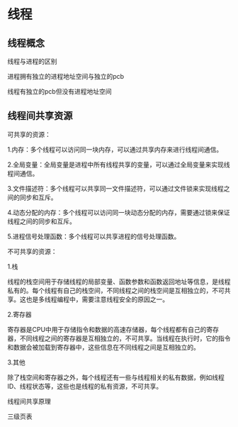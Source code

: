 # 线程

## 线程概念

线程与进程的区别

进程拥有独立的进程地址空间与独立的pcb

线程有独立的pcb但没有进程地址空间

## 线程间共享资源

可共享的资源：

1.内存：多个线程可以访问同一块内存，可以通过共享内存来进行线程间通信。

2.全局变量：全局变量是进程中所有线程共享的变量，可以通过全局变量来实现线程间通信。

3.文件描述符：多个线程可以共享同一文件描述符，可以通过文件锁来实现线程之间的同步和互斥。

4.动态分配的内存：多个线程可以访问同一块动态分配的内存，需要通过锁来保证线程之间的同步和互斥。

5.进程信号处理函数：多个线程可以共享进程的信号处理函数。

不可共享的资源：

1.栈

线程的栈空间用于存储线程的局部变量、函数参数和函数返回地址等信息，是线程私有的。每个线程有自己的栈空间，不同线程之间的栈空间是互相独立的，不可共享。这也是多线程编程中，需要注意线程安全的原因之一。

2.寄存器

寄存器是CPU中用于存储指令和数据的高速存储器，每个线程都有自己的寄存器，不同线程之间的寄存器是互相独立的，不可共享。当线程在执行时，它的指令和数据会被加载到寄存器中，这些信息在不同线程之间是互相独立的。

3.其他

除了栈空间和寄存器之外，每个线程还有一些与线程相关的私有数据，例如线程ID、线程状态等，这些也是线程的私有资源，不可共享。

线程间共享原理

三级页表
